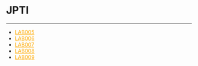 # JPTI
___
- <a href="/javascript.md" style="color: #FFAA00;">LAB005</a>
- <a href="/node.md" style="color: #FFAA00;">LAB006</a>
- <a href="/nodeMVC.md" style="color: #FFAA00;">LAB007</a>
- <a href="/nodeREST.md" style="color: #FFAA00;">LAB008</a>
- <a href="/MongoDB.md" style="color: #FFAA00;">LAB009</a>

